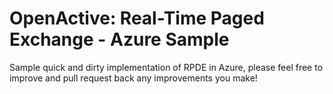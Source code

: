 # OpenActive: Real-Time Paged Exchange - Azure Sample
Sample quick and dirty implementation of RPDE in Azure, please feel free to improve and pull request back any improvements you make!
